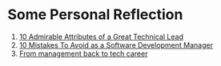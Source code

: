 # Some Personal Reflection

1. [10 Admirable Attributes of a Great Technical Lead](https://betterprogramming.pub/10-admirable-attributes-of-a-great-technical-lead-251d13a8843b)
2. [10 Mistakes To Avoid as a Software Development Manager](https://betterprogramming.pub/10-mistakes-to-avoid-as-a-software-development-manager-84bdf645ed7c)
3. [From management back to tech career](https://medium.com/illumination/from-management-back-to-tech-career-a01d0c6407d2)
